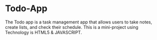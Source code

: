# Todo-App
The Todo app is a task management app that allows users to take notes,
create lists, and check their schedule.
This is a mini-project using 
Technology is HTML5 & JAVASCRIPT.

